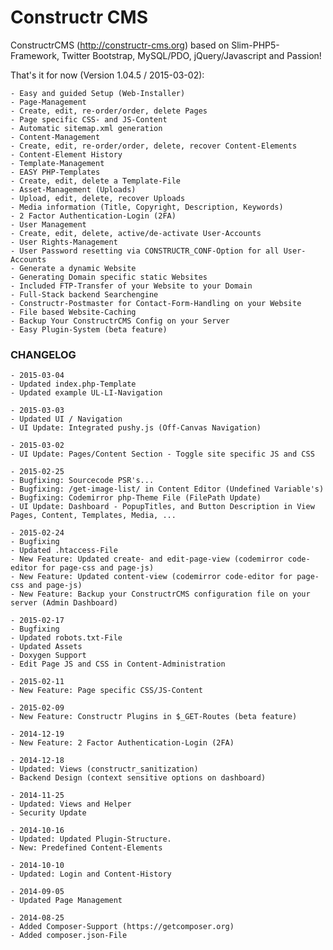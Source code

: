 Constructr CMS
==============

ConstructrCMS (<a href="http://constructr-cms.org">http://constructr-cms.org</a>) based on Slim-PHP5-Framework, Twitter Bootstrap, MySQL/PDO, jQuery/Javascript and Passion!

That's it for now (Version 1.04.5 / 2015-03-02):

	- Easy and guided Setup (Web-Installer)
	- Page-Management
	- Create, edit, re-order/order, delete Pages
	- Page specific CSS- and JS-Content
	- Automatic sitemap.xml generation
	- Content-Management
	- Create, edit, re-order/order, delete, recover Content-Elements
	- Content-Element History
	- Template-Management
	- EASY PHP-Templates
	- Create, edit, delete a Template-File
	- Asset-Management (Uploads)
	- Upload, edit, delete, recover Uploads
	- Media information (Title, Copyright, Description, Keywords)
	- 2 Factor Authentication-Login (2FA)
	- User Management
	- Create, edit, delete, active/de-activate User-Accounts
	- User Rights-Management
	- User Password resetting via CONSTRUCTR_CONF-Option for all User-Accounts
	- Generate a dynamic Website
	- Generating Domain specific static Websites
	- Included FTP-Transfer of your Website to your Domain
	- Full-Stack backend Searchengine
	- Constructr-Postmaster for Contact-Form-Handling on your Website
	- File based Website-Caching
	- Backup Your ConstructrCMS Config on your Server
	- Easy Plugin-System (beta feature)

### CHANGELOG

	- 2015-03-04
	- Updated index.php-Template
	- Updated example UL-LI-Navigation

	- 2015-03-03
	- Updated UI / Navigation
	- UI Update: Integrated pushy.js (Off-Canvas Navigation)

	- 2015-03-02
	- UI Update: Pages/Content Section - Toggle site specific JS and CSS

	- 2015-02-25
	- Bugfixing: Sourcecode PSR's...
	- Bugfixing: /get-image-list/ in Content Editor (Undefined Variable's)
	- Bugfixing: Codemirror php-Theme File (FilePath Update)
	- UI Update: Dashboard - PopupTitles, and Button Description in View Pages, Content, Templates, Media, ...

	- 2015-02-24
	- Bugfixing
	- Updated .htaccess-File
	- New Feature: Updated create- and edit-page-view (codemirror code-editor for page-css and page-js)
	- New Feature: Updated content-view (codemirror code-editor for page-css and page-js)
	- New Feature: Backup your ConstructrCMS configuration file on your server (Admin Dashboard)

	- 2015-02-17
	- Bugfixing
	- Updated robots.txt-File
	- Updated Assets
	- Doxygen Support
	- Edit Page JS and CSS in Content-Administration

	- 2015-02-11
	- New Feature: Page specific CSS/JS-Content

	- 2015-02-09
	- New Feature: Constructr Plugins in $_GET-Routes (beta feature)

	- 2014-12-19
	- New Feature: 2 Factor Authentication-Login (2FA)

	- 2014-12-18
	- Updated: Views (constructr_sanitization)
	- Backend Design (context sensitive options on dashboard)

	- 2014-11-25
	- Updated: Views and Helper
	- Security Update

	- 2014-10-16
	- Updated: Updated Plugin-Structure.
	- New: Predefined Content-Elements

	- 2014-10-10
	- Updated: Login and Content-History

	- 2014-09-05 
	- Updated Page Management

	- 2014-08-25 
	- Added Composer-Support (https://getcomposer.org)
	- Added composer.json-File
